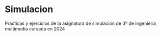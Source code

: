 # Simulacion
Practicas y ejercicios de la asignatura de simulación de 3º de ingeniería multimedia cursada en 2024
